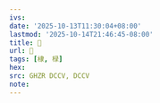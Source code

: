 ```yaml
---
ivs:
date: '2025-10-13T11:30:04+08:00'
lastmod: '2025-10-14T21:46:45-08:00'
title: 󰤒
url: 󰤒
tags: [棣, 椂]
hex: 
src: GHZR DCCV, DCCV
note:
---
```

